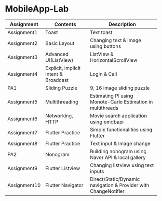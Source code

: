 # MobileApp-Lab

|Assignment|Contents|Description|
|------|---|---|
|Assignment1|Toast|Text toast|
|Assignment2|Basic Layout|Changing text & image using buttons|
|Assignment3|Advanced UI(ListVIew)|ListView & HorizontalScrollView|
|Assignment4|Explicit, implicit intent & Broadcast|Login & Call|
|PA1|Sliding Puzzle|9, 16 image sliding puzzle|
|Assignment5|Multithreading|Estimating PI using Monote-Carlo Estimation in multithreads|
|Assignment6|Networking, HTTP|Movie search application using omdbapi|
|Assignment7|Flutter Practice|Simple functionalities using Flutter|
|Assignment8|Flutter Practice|Text input & Image change|
|PA2|Nonogram|Building nonogram using Naver API & local gallery|
|Assignment9|Flutter Listview|Changing listview using text inputs|
|Assignment10|Flutter Navigator|Direct/Static/Dynamic navigation & Provider with ChangeNotifier|
